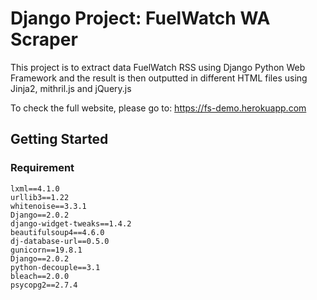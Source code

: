 # Django Project: FuelWatch WA Scraper
This project is to extract data FuelWatch RSS using Django Python Web Framework and the result is then outputted in different HTML files using Jinja2, mithril.js and jQuery.js

To check the full website, please go to: https://fs-demo.herokuapp.com

## Getting Started

### Requirement
```
lxml==4.1.0
urllib3==1.22
whitenoise==3.3.1
Django==2.0.2
django-widget-tweaks==1.4.2
beautifulsoup4==4.6.0
dj-database-url==0.5.0
gunicorn==19.8.1
Django==2.0.2
python-decouple==3.1
bleach==2.0.0
psycopg2==2.7.4
```




